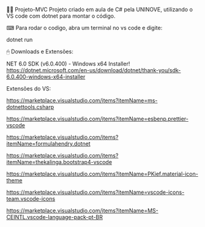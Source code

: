 👨‍💻 Projeto-MVC
Projeto criado em aula de C# pela UNINOVE, utilizando o VS code com dotnet para montar o código.

⌨ Para rodar o codigo, abra um terminal no vs code e digite:

dotnet run

🖱 Downloads e Extensões:

NET 6.0 SDK (v6.0.400) - Windows x64 Installer! https://dotnet.microsoft.com/en-us/download/dotnet/thank-you/sdk-6.0.400-windows-x64-installer

Extensões do VS:

https://marketplace.visualstudio.com/items?itemName=ms-dotnettools.csharp

https://marketplace.visualstudio.com/items?itemName=esbenp.prettier-vscode

https://marketplace.visualstudio.com/items?itemName=formulahendry.dotnet

https://marketplace.visualstudio.com/items?itemName=thekalinga.bootstrap4-vscode

https://marketplace.visualstudio.com/items?itemName=PKief.material-icon-theme

https://marketplace.visualstudio.com/items?itemName=vscode-icons-team.vscode-icons

https://marketplace.visualstudio.com/items?itemName=MS-CEINTL.vscode-language-pack-pt-BR
